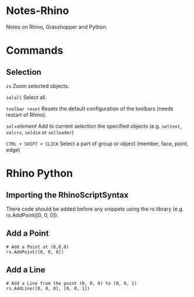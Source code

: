 Notes-Rhino
===========

Notes on Rhino, Grasshopper and Python.

# Commands

## Selection
`zs` Zoom selected objects.

`selall` Select all.

`toolbar reset` Resets the default configuration of the toolbars (needs restart of Rhino).

`sel`*+element* Add to current selection the specified objects (e.g. `seltext`, `selcrv`, `seldim` or `selleader`)

`CTRL + SHIFT + CLICK` Select a part of group or object (member, face, point, edge)


# Rhino Python

## Importing the RhinoScriptSyntax

There code should be added before any snippets using the *rs* library (e.g. rs.AddPoint([0, 0, 0]).

## Add a Point

```
# Add a Point at (0,0,0)
rs.AddPoint([0, 0, 0])
```

## Add a Line
```
# Add a Line from the point (0, 0, 0) to (0, 0, 1)
rs.AddLine([0, 0, 0], [0, 0, 1])
```
